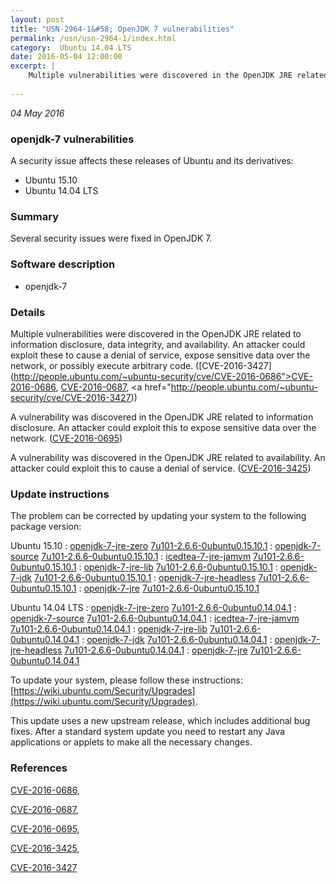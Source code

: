 ```yaml
---
layout: post
title: "USN-2964-1&#58; OpenJDK 7 vulnerabilities"
permalink: /usn/usn-2964-1/index.html
category:  Ubuntu 14.04 LTS
date: 2016-05-04 12:00:00
excerpt: |
    Multiple vulnerabilities were discovered in the OpenJDK JRE related to information disclosure, data integrity, and availability. An attacker could exploit these to cause a denial of service, expose sensitive data over the network, or possibly execute arbitrary code. ([CVE-2016-3427](http://people.ubuntu.com/~ubuntu-security/cve/CVE-2016-0686">CVE-2016-0686</a>, <a href="http://people.ubuntu.com/~ubuntu-security/cve/CVE-2016-0687">CVE-2016-0687</a>, <a href="http://people.ubuntu.com/~ubuntu-security/cve/CVE-2016-3427))
    
--- 
```

 
 

*04 May 2016*

### openjdk-7 vulnerabilities

A security issue affects these releases of Ubuntu and its derivatives:

* Ubuntu 15.10
* Ubuntu 14.04 LTS

### Summary

Several security issues were fixed in OpenJDK 7. 

### Software description

* openjdk-7 

### Details

Multiple vulnerabilities were discovered in the OpenJDK JRE related to information disclosure, data integrity, and availability. An attacker could exploit these to cause a denial of service, expose sensitive data over the network, or possibly execute arbitrary code. ([CVE-2016-3427](http://people.ubuntu.com/~ubuntu-security/cve/CVE-2016-0686">CVE-2016-0686</a>, <a href="http://people.ubuntu.com/~ubuntu-security/cve/CVE-2016-0687">CVE-2016-0687</a>, <a href="http://people.ubuntu.com/~ubuntu-security/cve/CVE-2016-3427))

A vulnerability was discovered in the OpenJDK JRE related to information disclosure. An attacker could exploit this to expose sensitive data over the network. ([CVE-2016-0695](http://people.ubuntu.com/~ubuntu-security/cve/CVE-2016-0695))

A vulnerability was discovered in the OpenJDK JRE related to availability. An attacker could exploit this to cause a denial of service. ([CVE-2016-3425](http://people.ubuntu.com/~ubuntu-security/cve/CVE-2016-3425)) 

### Update instructions

The problem can be corrected by updating your system to the following package version:

Ubuntu 15.10
 : [openjdk-7-jre-zero](https://launchpad.net/ubuntu/+source/openjdk-7) <span> [7u101-2.6.6-0ubuntu0.15.10.1](https://launchpad.net/ubuntu/+source/openjdk-7/7u101-2.6.6-0ubuntu0.15.10.1) </span> 
 : [openjdk-7-source](https://launchpad.net/ubuntu/+source/openjdk-7) <span> [7u101-2.6.6-0ubuntu0.15.10.1](https://launchpad.net/ubuntu/+source/openjdk-7/7u101-2.6.6-0ubuntu0.15.10.1) </span> 
 : [icedtea-7-jre-jamvm](https://launchpad.net/ubuntu/+source/openjdk-7) <span> [7u101-2.6.6-0ubuntu0.15.10.1](https://launchpad.net/ubuntu/+source/openjdk-7/7u101-2.6.6-0ubuntu0.15.10.1) </span> 
 : [openjdk-7-jre-lib](https://launchpad.net/ubuntu/+source/openjdk-7) <span> [7u101-2.6.6-0ubuntu0.15.10.1](https://launchpad.net/ubuntu/+source/openjdk-7/7u101-2.6.6-0ubuntu0.15.10.1) </span> 
 : [openjdk-7-jdk](https://launchpad.net/ubuntu/+source/openjdk-7) <span> [7u101-2.6.6-0ubuntu0.15.10.1](https://launchpad.net/ubuntu/+source/openjdk-7/7u101-2.6.6-0ubuntu0.15.10.1) </span> 
 : [openjdk-7-jre-headless](https://launchpad.net/ubuntu/+source/openjdk-7) <span> [7u101-2.6.6-0ubuntu0.15.10.1](https://launchpad.net/ubuntu/+source/openjdk-7/7u101-2.6.6-0ubuntu0.15.10.1) </span> 
 : [openjdk-7-jre](https://launchpad.net/ubuntu/+source/openjdk-7) <span> [7u101-2.6.6-0ubuntu0.15.10.1](https://launchpad.net/ubuntu/+source/openjdk-7/7u101-2.6.6-0ubuntu0.15.10.1) </span> 

Ubuntu 14.04 LTS
 : [openjdk-7-jre-zero](https://launchpad.net/ubuntu/+source/openjdk-7) <span> [7u101-2.6.6-0ubuntu0.14.04.1](https://launchpad.net/ubuntu/+source/openjdk-7/7u101-2.6.6-0ubuntu0.14.04.1) </span> 
 : [openjdk-7-source](https://launchpad.net/ubuntu/+source/openjdk-7) <span> [7u101-2.6.6-0ubuntu0.14.04.1](https://launchpad.net/ubuntu/+source/openjdk-7/7u101-2.6.6-0ubuntu0.14.04.1) </span> 
 : [icedtea-7-jre-jamvm](https://launchpad.net/ubuntu/+source/openjdk-7) <span> [7u101-2.6.6-0ubuntu0.14.04.1](https://launchpad.net/ubuntu/+source/openjdk-7/7u101-2.6.6-0ubuntu0.14.04.1) </span> 
 : [openjdk-7-jre-lib](https://launchpad.net/ubuntu/+source/openjdk-7) <span> [7u101-2.6.6-0ubuntu0.14.04.1](https://launchpad.net/ubuntu/+source/openjdk-7/7u101-2.6.6-0ubuntu0.14.04.1) </span> 
 : [openjdk-7-jdk](https://launchpad.net/ubuntu/+source/openjdk-7) <span> [7u101-2.6.6-0ubuntu0.14.04.1](https://launchpad.net/ubuntu/+source/openjdk-7/7u101-2.6.6-0ubuntu0.14.04.1) </span> 
 : [openjdk-7-jre-headless](https://launchpad.net/ubuntu/+source/openjdk-7) <span> [7u101-2.6.6-0ubuntu0.14.04.1](https://launchpad.net/ubuntu/+source/openjdk-7/7u101-2.6.6-0ubuntu0.14.04.1) </span> 
 : [openjdk-7-jre](https://launchpad.net/ubuntu/+source/openjdk-7) <span> [7u101-2.6.6-0ubuntu0.14.04.1](https://launchpad.net/ubuntu/+source/openjdk-7/7u101-2.6.6-0ubuntu0.14.04.1) </span> 

To update your system, please follow these instructions: [https://wiki.ubuntu.com/Security/Upgrades](https://wiki.ubuntu.com/Security/Upgrades).

This update uses a new upstream release, which includes additional bug fixes. After a standard system update you need to restart any Java applications or applets to make all the necessary changes. 

### References

 
 [CVE-2016-0686](http://people.ubuntu.com/~ubuntu-security/cve/CVE-2016-0686), 

 [CVE-2016-0687](http://people.ubuntu.com/~ubuntu-security/cve/CVE-2016-0687), 

 [CVE-2016-0695](http://people.ubuntu.com/~ubuntu-security/cve/CVE-2016-0695), 

 [CVE-2016-3425](http://people.ubuntu.com/~ubuntu-security/cve/CVE-2016-3425), 

 [CVE-2016-3427](http://people.ubuntu.com/~ubuntu-security/cve/CVE-2016-3427)
 

